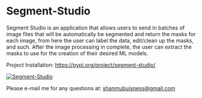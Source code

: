 # Segment-Studio
Segment Studio is an application that allows users to send in batches of image files that will be automatically be segmented and return the masks for each image, from here the user can label the data, edit/clean up the masks, and such. After the image processing in complete, the user can extract the masks to use for the creation of their desired ML models.

Project Installation: https://pypi.org/project/segment-studio/

[![Segment-Studio](https://img.youtube.com/vi/8qPp8fIiIsI/0.jpg)](https://www.youtube.com/watch?v=8qPp8fIiIsI)

Please e-mail me for any questions at: shanmubuisness@gmail.com
